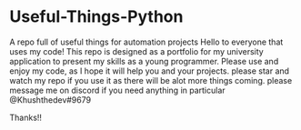 # Useful-Things-Python
A repo full of useful things for automation projects
Hello to everyone that uses my code!
This repo is designed as a portfolio for my university application to present my skills as a young programmer.
Please use and enjoy my code, as I hope it will help you and your projects.
please star and watch my repo if you use it as there will be alot more things coming.
please message me on discord if you need anything in particular @Khushthedev#9679

Thanks!!

